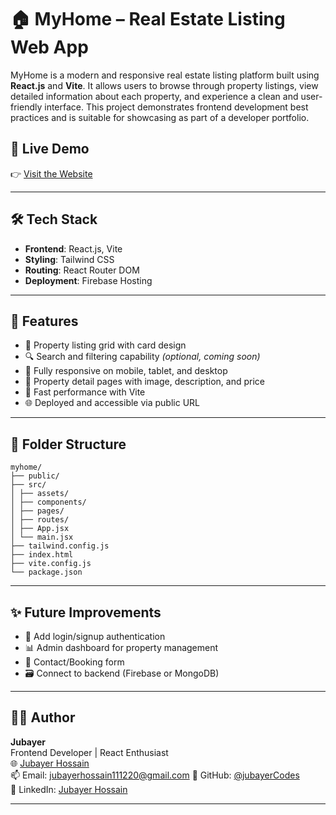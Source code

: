 # 🏠 MyHome – Real Estate Listing Web App

MyHome is a modern and responsive real estate listing platform built using **React.js** and **Vite**. It allows users to browse through property listings, view detailed information about each property, and experience a clean and user-friendly interface. This project demonstrates frontend development best practices and is suitable for showcasing as part of a developer portfolio.

## 🚀 Live Demo

👉 [Visit the Website](https://myhome-5ccef.web.app)

---

## 🛠️ Tech Stack

- **Frontend**: React.js, Vite
- **Styling**: Tailwind CSS
- **Routing**: React Router DOM
- **Deployment**: Firebase Hosting

---

## 🔑 Features

- 🏡 Property listing grid with card design
- 🔍 Search and filtering capability *(optional, coming soon)*
- 📱 Fully responsive on mobile, tablet, and desktop
- 📄 Property detail pages with image, description, and price
- 💨 Fast performance with Vite
- 🌐 Deployed and accessible via public URL

---

## 📂 Folder Structure

<p>

    myhome/
    ├── public/
    ├── src/
    │ ├── assets/
    │ ├── components/
    │ ├── pages/
    │ ├── routes/
    │ ├── App.jsx
    │ └── main.jsx
    ├── tailwind.config.js
    ├── index.html
    ├── vite.config.js
    └── package.json
</p>

---

## ✨ Future Improvements

- 🔐 Add login/signup authentication
- 📊 Admin dashboard for property management
- 📨 Contact/Booking form
- 🗃️ Connect to backend (Firebase or MongoDB)

---

## 🧑‍💻 Author

**Jubayer**  
Frontend Developer | React Enthusiast  
🌐 [Jubayer Hossain](https://jubayer-hossain-53fbf.web.app/)  
📫 Email: jubayerhossain111220@gmail.com 
🐙 GitHub: [@jubayerCodes](https://github.com/jubayerCodes)  
💼 LinkedIn: [Jubayer Hossain](https://www.linkedin.com/in/jubayer-codes/)

---

